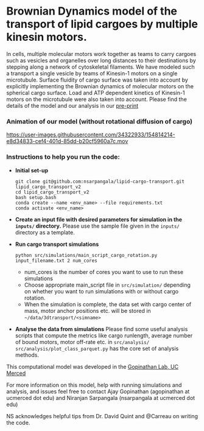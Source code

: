 # Brownian Dynamics model of the transport of lipid cargoes by multiple kinesin motors.

In cells, multiple molecular motors work together as teams to carry cargoes such as vesicles and organelles over long distances to their destinations by stepping along a network of cytoskeletal filaments. We have modeled such a transport a single vesicle by teams of Kinesin-1 motors on a single microtubule. Surface fluidity of cargo surface was taken into account by explicitly implementing the Brownian dynamics of molecular motors on the spherical cargo surface. Load and ATP dependent kinetics of Kinesin-1 motors on the microtubule were also taken into account. Please find the details of the model and our analysis in our [pre-print](https://www.biorxiv.org/content/10.1101/2021.06.10.447989v3)

### Animation of our model (without rotational diffusion of cargo)

https://user-images.githubusercontent.com/34322933/154814214-e8d34833-cef4-401d-85dd-b20cf5960a7c.mov


### Instructions to help you run the code:


- **Initial set-up**

  ```
  git clone git@github.com:nsarpangala/lipid-cargo-transport.git lipid_cargo_transport_v2
  cd lipid_cargo_transport_v2
  bash setup.bash
  conda create --name <env_name> --file requirements.txt
  conda activate <env_name>
  ```

- **Create an input file with desired parameters for simulation in the `inputs/` directory.**
   Please use the sample file given in the `inputs/` directory as a template. 

- **Run cargo transport simulations**

  `python src/simulations/main_script_cargo_rotation.py input_filename.txt 2 num_cores`

  * num_cores is the number of cores you want to use to run these simulations
  * Choose appropriate main_script file in `src/simulation/` depending on whether you want to run simulations with or without cargo rotation.
  * When the simulation is complete, the data set with cargo center of mass, motor anchor positions etc. will be stored in `~/data/3dtransport/<simname>`

- **Analyse the data from simulations**
  Please find some useful analysis scripts that compute the metrics like cargo runlength, average number of bound motors, motor off-rate etc. in `src/analysis/`
  `src/analysis/plot_class_parquet.py` has the core set of analysis methods.


This computational model was developed in the [Gopinathan Lab, UC Merced](http://gopinathanlab.ucmerced.edu/)

For more information on this model, help with running simulations and analysis, and issues feel free to contact 
Ajay Gopinathan (agopinathan at ucmerced dot edu) and Niranjan Sarpangala (nsarpangala at ucmerced dot edu)

NS acknowledges helpful tips from Dr. David Quint and @Carreau on writing the code.
